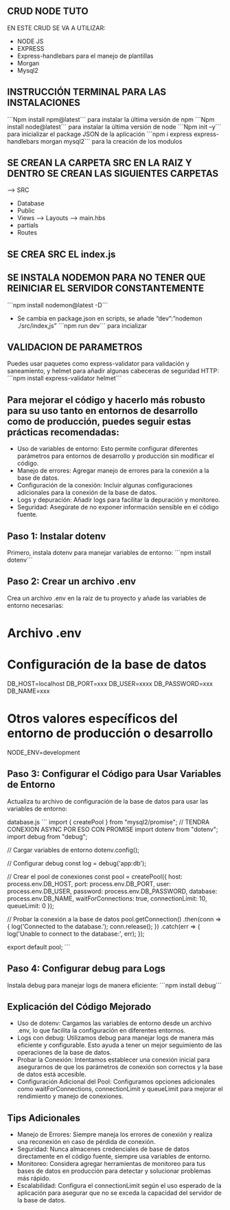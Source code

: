 ## CRUD NODE TUTO
EN ESTE CRUD SE VA A UTILIZAR:

*	NODE JS
*	EXPRESS 
*	Express-handlebars para el manejo de plantillas
*	Morgan
*	Mysql2
## INSTRUCCIÓN TERMINAL PARA LAS INSTALACIONES
´´´Npm install npm@latest´´´ para instalar la última versión de npm
´´´Npm install node@latest´´´ para instalar la última versión de node
´´´Npm init –y´´´ para inicializar el package JSON de la aplicación
´´´npm i express express-handlebars morgan mysql2´´´ para la creación de los modulos
## SE CREAN LA CARPETA SRC EN LA RAIZ Y DENTRO SE CREAN LAS SIGUIENTES CARPETAS
-->	SRC
*	Database
*	Public
*	Views --> Layouts --> main.hbs
*	partials
*	Routes
## SE CREA SRC EL index.js

## SE INSTALA NODEMON PARA NO TENER QUE REINICIAR EL SERVIDOR CONSTANTEMENTE
´´´npm install nodemon@latest -D´´´
*	Se cambia en package.json en scripts, se añade “dev”:”nodemon ./src/index,js”
´´´npm run dev´´´ para incializar 

## VALIDACION DE PARAMETROS
Puedes usar paquetes como express-validator para validación y saneamiento, y helmet para añadir algunas cabeceras de seguridad HTTP:
´´´npm install express-validator helmet´´´


## Para mejorar el código y hacerlo más robusto para su uso tanto en entornos de desarrollo como de producción, puedes seguir estas prácticas recomendadas:

* Uso de variables de entorno: Esto permite configurar diferentes parámetros para entornos de desarrollo y producción sin modificar el código.
* Manejo de errores: Agregar manejo de errores para la conexión a la base de datos.
* Configuración de la conexión: Incluir algunas configuraciones adicionales para la conexión de la base de datos.
* Logs y depuración: Añadir logs para facilitar la depuración y monitoreo.
* Seguridad: Asegúrate de no exponer información sensible en el código fuente.

## Paso 1: Instalar dotenv
Primero, instala dotenv para manejar variables de entorno:
´´´npm install dotenv´´´

## Paso 2: Crear un archivo .env
Crea un archivo .env en la raíz de tu proyecto y añade las variables de entorno necesarias:
# Archivo .env

# Configuración de la base de datos
DB_HOST=localhost
DB_PORT=xxx
DB_USER=xxxx
DB_PASSWORD=xxx
DB_NAME=xxx

# Otros valores específicos del entorno de producción o desarrollo
NODE_ENV=development

## Paso 3: Configurar el Código para Usar Variables de Entorno
Actualiza tu archivo de configuración de la base de datos para usar las variables de entorno:

database.js
´´´
import { createPool } from "mysql2/promise"; // TENDRA CONEXION ASYNC POR ESO CON PROMISE
import dotenv from "dotenv";
import debug from "debug";

// Cargar variables de entorno
dotenv.config();

// Configurar debug
const log = debug('app:db');

// Crear el pool de conexiones
const pool = createPool({
    host: process.env.DB_HOST,
    port: process.env.DB_PORT,
    user: process.env.DB_USER,
    password: process.env.DB_PASSWORD,
    database: process.env.DB_NAME,
    waitForConnections: true,
    connectionLimit: 10,
    queueLimit: 0
});

// Probar la conexión a la base de datos
pool.getConnection()
    .then(conn => {
        log('Connected to the database.');
        conn.release();
    })
    .catch(err => {
        log('Unable to connect to the database:', err);
    });

export default pool;
´´´
## Paso 4: Configurar debug para Logs
Instala debug para manejar logs de manera eficiente:
´´´npm install debug´´´



## Explicación del Código Mejorado
* Uso de dotenv: Cargamos las variables de entorno desde un archivo .env, lo que facilita la configuración en diferentes entornos.
* Logs con debug: Utilizamos debug para manejar logs de manera más eficiente y configurable. Esto ayuda a tener un mejor seguimiento de las operaciones de la base de datos.
* Probar la Conexión: Intentamos establecer una conexión inicial para asegurarnos de que los parámetros de conexión son correctos y la base de datos está accesible.
* Configuración Adicional del Pool: Configuramos opciones adicionales como waitForConnections, connectionLimit y queueLimit para mejorar el rendimiento y manejo de conexiones.


## Tips Adicionales
* Manejo de Errores: Siempre maneja los errores de conexión y realiza una reconexión en caso de pérdida de conexión.
* Seguridad: Nunca almacenes credenciales de base de datos directamente en el código fuente, siempre usa variables de entorno.
* Monitoreo: Considera agregar herramientas de monitoreo para tus bases de datos en producción para detectar y solucionar problemas más rápido.
* Escalabilidad: Configura el connectionLimit según el uso esperado de la aplicación para asegurar que no se exceda la capacidad del servidor de la base de datos.
